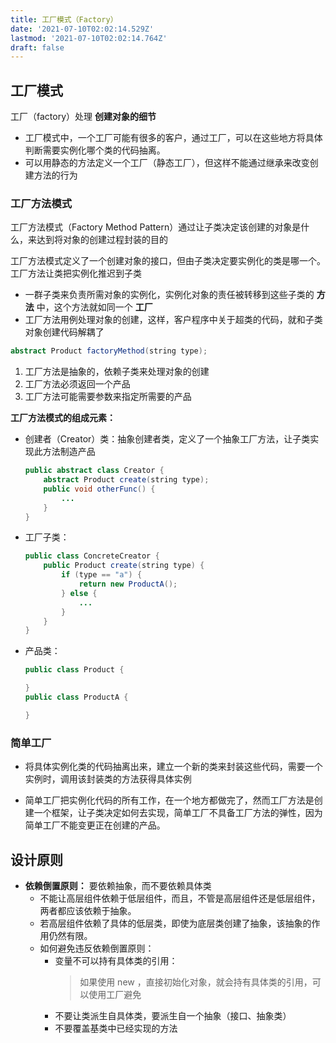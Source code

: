 ```yaml
---
title: 工厂模式（Factory）
date: '2021-07-10T02:02:14.529Z'
lastmod: '2021-07-10T02:02:14.764Z'
draft: false
---
```


## 工厂模式

工厂（factory）处理 **创建对象的细节**

- 工厂模式中，一个工厂可能有很多的客户，通过工厂，可以在这些地方将具体判断需要实例化哪个类的代码抽离。
- 可以用静态的方法定义一个工厂（静态工厂），但这样不能通过继承来改变创建方法的行为

### 工厂方法模式

工厂方法模式（Factory Method Pattern）通过让子类决定该创建的对象是什么，来达到将对象的创建过程封装的目的

工厂方法模式定义了一个创建对象的接口，但由子类决定要实例化的类是哪一个。工厂方法让类把实例化推迟到子类

- 一群子类来负责所需对象的实例化，实例化对象的责任被转移到这些子类的 **方法** 中，这个方法就如同一个 **工厂**
- 工厂方法用例处理对象的创建，这样，客户程序中关于超类的代码，就和子类对象创建代码解耦了
  
```java
abstract Product factoryMethod(string type);
```

1. 工厂方法是抽象的，依赖子类来处理对象的创建
2. 工厂方法必须返回一个产品
3. 工厂方法可能需要参数来指定所需要的产品

**工厂方法模式的组成元素：**

- 创建者（Creator）类：抽象创建者类，定义了一个抽象工厂方法，让子类实现此方法制造产品

  ```java
  public abstract class Creator {
      abstract Product create(string type);
      public void otherFunc() {
          ...
      }
  }
  ```

- 工厂子类：

  ```java
  public class ConcreteCreator {
      public Product create(string type) {
          if (type == "a") {
              return new ProductA();
          } else {
              ...
          }
      }
  }
  ```

- 产品类：

  ```java
  public class Product {

  }
  public class ProductA {

  }
  ```

### 简单工厂

- 将具体实例化类的代码抽离出来，建立一个新的类来封装这些代码，需要一个实例时，调用该封装类的方法获得具体实例

- 简单工厂把实例化代码的所有工作，在一个地方都做完了，然而工厂方法是创建一个框架，让子类决定如何去实现，简单工厂不具备工厂方法的弹性，因为简单工厂不能变更正在创建的产品。

## 设计原则

- **依赖倒置原则：** 要依赖抽象，而不要依赖具体类
  - 不能让高层组件依赖于低层组件，而且，不管是高层组件还是低层组件，两者都应该依赖于抽象。
  - 若高层组件依赖了具体的低层类，即使为底层类创建了抽象，该抽象的作用仍然有限。
  - 如何避免违反依赖倒置原则：
    - 变量不可以持有具体类的引用：
      > 如果使用 new ，直接初始化对象，就会持有具体类的引用，可以使用工厂避免
    - 不要让类派生自具体类，要派生自一个抽象（接口、抽象类）
    - 不要覆盖基类中已经实现的方法
